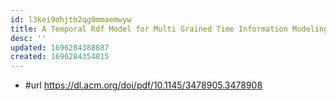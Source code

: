 ```yaml
---
id: l3kei9ohjtb2qg0mmaemwyw
title: A Temporal Rdf Model for Multi Grained Time Information Modeling
desc: ''
updated: 1696284388887
created: 1696284354815
---
```


- #url https://dl.acm.org/doi/pdf/10.1145/3478905.3478908